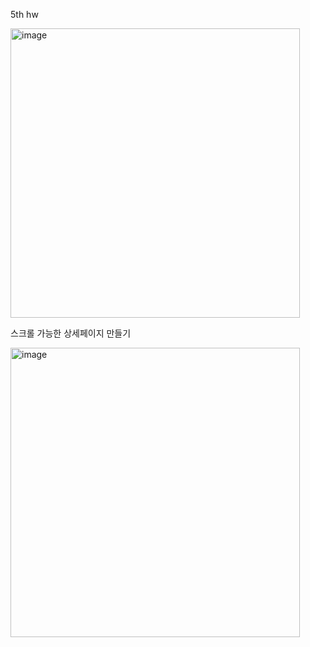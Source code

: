 5th hw


<img width="463" alt="image" src="https://github.com/user-attachments/assets/c08d16f7-5b42-4681-8cc7-20b89c94f8e1">

스크롤 가능한 상세페이지 만들기


<img width="463" alt="image" src="https://github.com/user-attachments/assets/42d9f5ef-9fa4-40b0-a1b1-c1caf3573dd5">
